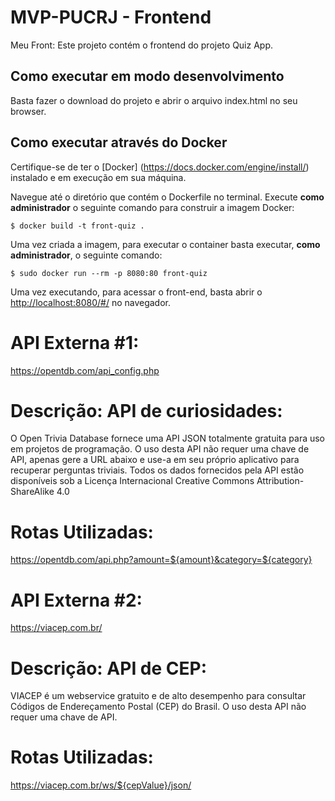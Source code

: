 # MVP-PUCRJ - Frontend
Meu Front:
Este projeto contém o frontend do projeto Quiz App.

## Como executar em modo desenvolvimento 
Basta fazer o download do projeto e abrir o arquivo index.html no seu browser.

## Como executar através do Docker

Certifique-se de ter o [Docker] (https://docs.docker.com/engine/install/) instalado e em execução em sua máquina.

Navegue até o diretório que contém o Dockerfile no terminal.
Execute **como administrador** o seguinte comando para construir a imagem Docker:

```
$ docker build -t front-quiz .
```

Uma vez criada a imagem, para executar o container basta executar, **como administrador**, o seguinte comando:

```
$ sudo docker run --rm -p 8080:80 front-quiz
```

Uma vez executando, para acessar o front-end, basta abrir o [http://localhost:8080/#/](http://localhost:8080/#/) no navegador.


# API Externa #1: 
https://opentdb.com/api_config.php

# Descrição: API de curiosidades:
O Open Trivia Database fornece uma API JSON totalmente gratuita para uso em projetos de programação. O uso desta API não requer uma chave de API, apenas gere a URL abaixo e use-a em seu próprio aplicativo para recuperar perguntas triviais.
Todos os dados fornecidos pela API estão disponíveis sob a Licença Internacional Creative Commons Attribution-ShareAlike 4.0

# Rotas Utilizadas: 
https://opentdb.com/api.php?amount=${amount}&category=${category}



# API Externa #2: 
https://viacep.com.br/

# Descrição: API de CEP:
VIACEP é um webservice gratuito e de alto desempenho para consultar Códigos de Endereçamento Postal (CEP) do Brasil. O uso desta API não requer uma chave de API.

# Rotas Utilizadas: 
https://viacep.com.br/ws/${cepValue}/json/